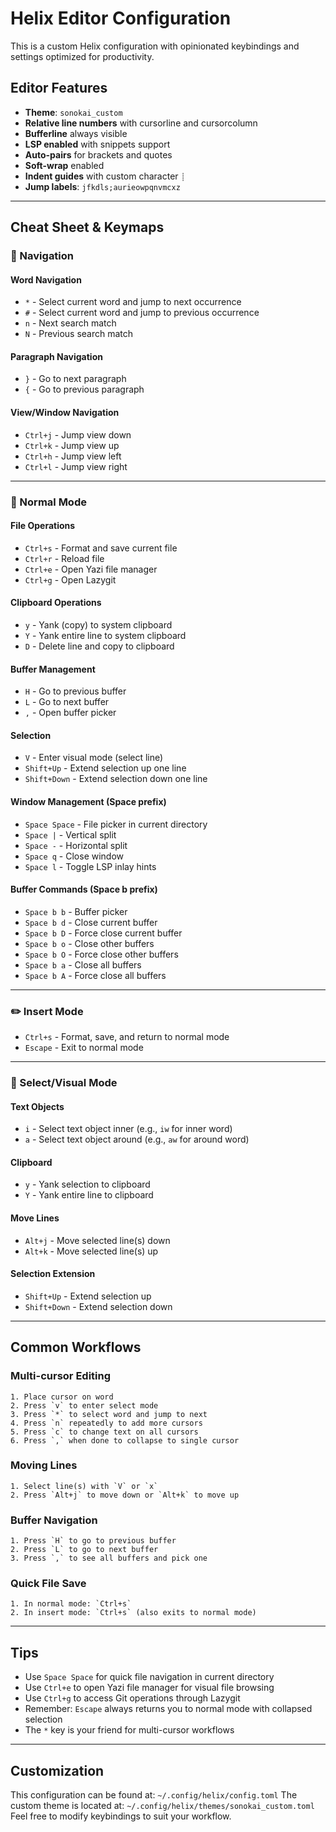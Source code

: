 # Helix Editor Configuration

This is a custom Helix configuration with opinionated keybindings and settings optimized for productivity.

## Editor Features

- **Theme**: `sonokai_custom`
- **Relative line numbers** with cursorline and cursorcolumn
- **Bufferline** always visible
- **LSP enabled** with snippets support
- **Auto-pairs** for brackets and quotes
- **Soft-wrap** enabled
- **Indent guides** with custom character `┊`
- **Jump labels**: `jfkdls;aurieowpqnvmcxz`

---

## Cheat Sheet & Keymaps

### 🎯 Navigation

#### Word Navigation
- `*` - Select current word and jump to next occurrence
- `#` - Select current word and jump to previous occurrence
- `n` - Next search match
- `N` - Previous search match

#### Paragraph Navigation
- `}` - Go to next paragraph
- `{` - Go to previous paragraph

#### View/Window Navigation
- `Ctrl+j` - Jump view down
- `Ctrl+k` - Jump view up
- `Ctrl+h` - Jump view left
- `Ctrl+l` - Jump view right

---

### 📝 Normal Mode

#### File Operations
- `Ctrl+s` - Format and save current file
- `Ctrl+r` - Reload file
- `Ctrl+e` - Open Yazi file manager
- `Ctrl+g` - Open Lazygit

#### Clipboard Operations
- `y` - Yank (copy) to system clipboard
- `Y` - Yank entire line to system clipboard
- `D` - Delete line and copy to clipboard

#### Buffer Management
- `H` - Go to previous buffer
- `L` - Go to next buffer
- `,` - Open buffer picker

#### Selection
- `V` - Enter visual mode (select line)
- `Shift+Up` - Extend selection up one line
- `Shift+Down` - Extend selection down one line

#### Window Management (Space prefix)
- `Space Space` - File picker in current directory
- `Space |` - Vertical split
- `Space -` - Horizontal split
- `Space q` - Close window
- `Space l` - Toggle LSP inlay hints

#### Buffer Commands (Space b prefix)
- `Space b b` - Buffer picker
- `Space b d` - Close current buffer
- `Space b D` - Force close current buffer
- `Space b o` - Close other buffers
- `Space b O` - Force close other buffers
- `Space b a` - Close all buffers
- `Space b A` - Force close all buffers

---

### ✏️ Insert Mode

- `Ctrl+s` - Format, save, and return to normal mode
- `Escape` - Exit to normal mode

---

### 🎨 Select/Visual Mode

#### Text Objects
- `i` - Select text object inner (e.g., `iw` for inner word)
- `a` - Select text object around (e.g., `aw` for around word)

#### Clipboard
- `y` - Yank selection to clipboard
- `Y` - Yank entire line to clipboard

#### Move Lines
- `Alt+j` - Move selected line(s) down
- `Alt+k` - Move selected line(s) up

#### Selection Extension
- `Shift+Up` - Extend selection up
- `Shift+Down` - Extend selection down

---

## Common Workflows

### Multi-cursor Editing
```
1. Place cursor on word
2. Press `v` to enter select mode
3. Press `*` to select word and jump to next
4. Press `n` repeatedly to add more cursors
5. Press `c` to change text on all cursors
6. Press `,` when done to collapse to single cursor
```

### Moving Lines
```
1. Select line(s) with `V` or `x`
2. Press `Alt+j` to move down or `Alt+k` to move up
```

### Buffer Navigation
```
1. Press `H` to go to previous buffer
2. Press `L` to go to next buffer
3. Press `,` to see all buffers and pick one
```

### Quick File Save
```
1. In normal mode: `Ctrl+s`
2. In insert mode: `Ctrl+s` (also exits to normal mode)
```

---

## Tips

- Use `Space Space` for quick file navigation in current directory
- Use `Ctrl+e` to open Yazi file manager for visual file browsing
- Use `Ctrl+g` to access Git operations through Lazygit
- Remember: `Escape` always returns you to normal mode with collapsed selection
- The `*` key is your friend for multi-cursor workflows

---

## Customization

This configuration can be found at: `~/.config/helix/config.toml`
The custom theme is located at: `~/.config/helix/themes/sonokai_custom.toml`
Feel free to modify keybindings to suit your workflow.
